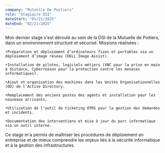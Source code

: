 ```yaml
---
company: "Mutuelle De Poitiers"
role: "Stagiaire DSI"
dateStart: "01/21/2025"
dateEnd: "02/21/2025"
---
```


Mon dernier stage s'est déroulé au sein de la DSI de la Mutuelle de Poitiers, dans un environnement structuré et sécurisé.
Missions réalisées :

    •Préparation et déploiement d’ordinateurs fixes et portables via un déploiement d’image réseau (DELL Image Assist).

    •Installation de pilotes, logiciels métiers (VNC pour la prise en main à distance, Cyberreason pour la protection contre les menaces informatiques).

    •Ajout et organisation des machines dans les Unités Organisationnelles (OU) de l’Active Directory.

    •Remplacement des anciens postes des agents et installation pour les nouveaux arrivants.

    •Utilisation de l'outil de ticketing OTRS pour la gestion des demandes et incidents.

    •Documentation des interventions et mise à jour du parc informatique via un outil interne.

Ce stage m'a permis de maîtriser les procédures de déploiement en entreprise et de mieux comprendre les enjeux liés à la sécurité informatique et à la gestion des infrastructures.

